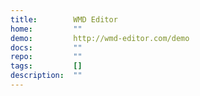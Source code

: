 ```yaml
---
title:        WMD Editor
home:         ""
demo:         http://wmd-editor.com/demo
docs:         ""
repo:         ""
tags:         []
description:  ""
---
```


